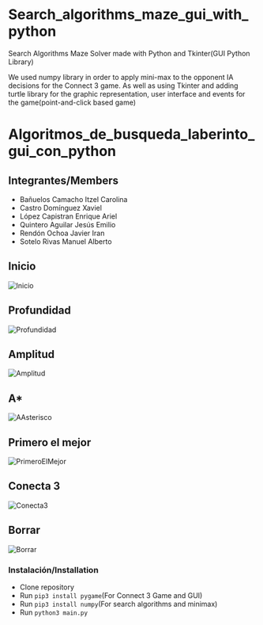 # Search_algorithms_maze_gui_with_python

Search Algorithms Maze Solver made with Python and Tkinter(GUI Python Library)
 
We used numpy library in order to apply mini-max to the opponent IA decisions for the Connect 3 game. As well as using Tkinter and adding turtle library for the graphic representation, user interface and events for the game(point-and-click based game)

# Algoritmos_de_busqueda_laberinto_gui_con_python

## Integrantes/Members

* Bañuelos Camacho Itzel Carolina
* Castro Domínguez Xaviel
* López Capistran Enrique Ariel
* Quintero Aguilar Jesús Emilio
* Rendón Ochoa Javier Iran
* Sotelo Rivas Manuel Alberto

## Inicio
![Inicio](https://user-images.githubusercontent.com/10008363/137842970-7be133ba-3598-4e21-8156-5ea7d3326799.gif)

## Profundidad
![Profundidad](https://user-images.githubusercontent.com/10008363/137843512-24e4ed74-c295-4fc3-977c-ebb486f99973.gif)

## Amplitud
![Amplitud](https://user-images.githubusercontent.com/10008363/137843287-f7d345fb-64ea-4062-9997-0fa170240ec3.gif)

## A*
![AAsterisco](https://user-images.githubusercontent.com/10008363/137843478-fcdff9c2-be1d-4bec-a30e-712070fb3717.gif)

## Primero el mejor
![PrimeroElMejor](https://user-images.githubusercontent.com/10008363/137844073-691ff7d0-448b-46d7-818a-b366e0b03b1c.gif)

## Conecta 3
![Conecta3](https://user-images.githubusercontent.com/10008363/137843447-762cd57e-0272-4246-b355-0e85f8d0799a.gif)

## Borrar
![Borrar](https://user-images.githubusercontent.com/10008363/137843048-f61c73ba-ec64-41f4-b34d-e5ddb7b21f2f.gif)

### Instalación/Installation
- Clone repository
- Run `pip3 install pygame`(For Connect 3 Game and GUI)
- Run `pip3 install numpy`(For search algorithms and minimax)
- Run `python3 main.py`
